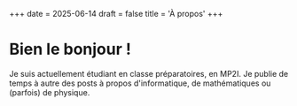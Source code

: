 +++
date = 2025-06-14
draft = false
title = 'À propos'
+++

# Bien le bonjour !

Je suis actuellement étudiant en classe préparatoires, en MP2I. Je publie de temps à autre des posts à propos d'informatique, de mathématiques ou (parfois) de physique.
